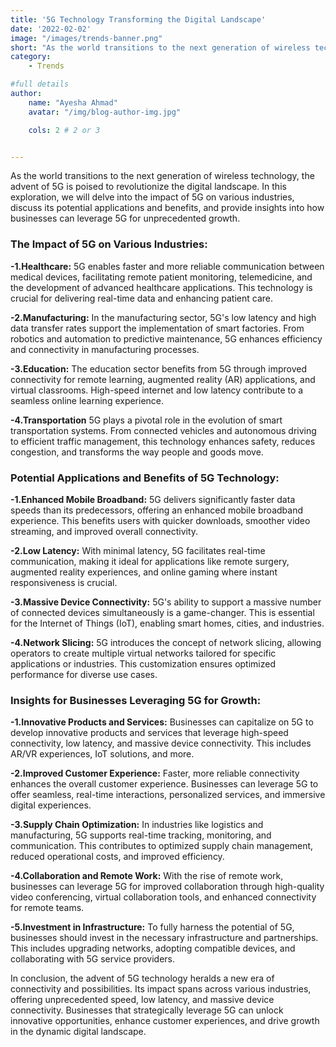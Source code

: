 ```yaml
---
title: '5G Technology Transforming the Digital Landscape'
date: '2022-02-02'
image: "/images/trends-banner.png"
short: "As the world transitions to the next generation of wireless technology, the advent of 5G is poised to revolutionize the digital landscape."
category:
    - Trends

#full details
author:
    name: "Ayesha Ahmad"
    avatar: "/img/blog-author-img.jpg"

    cols: 2 # 2 or 3


---
```


As the world transitions to the next generation of wireless technology, the advent of 5G is poised to revolutionize the digital landscape. In this exploration, we will delve into the impact of 5G on various industries, discuss its potential applications and benefits, and provide insights into how businesses can leverage 5G for unprecedented growth.

### The Impact of 5G on Various Industries:

**-1.Healthcare:**
5G enables faster and more reliable communication between medical devices, facilitating remote patient monitoring, telemedicine, and the development of advanced healthcare applications. This technology is crucial for delivering real-time data and enhancing patient care.

**-2.Manufacturing:** 
In the manufacturing sector, 5G's low latency and high data transfer rates support the implementation of smart factories. From robotics and automation to predictive maintenance, 5G enhances efficiency and connectivity in manufacturing processes.

**-3.Education:** 
The education sector benefits from 5G through improved connectivity for remote learning, augmented reality (AR) applications, and virtual classrooms. High-speed internet and low latency contribute to a seamless online learning experience.

**-4.Transportation**
5G plays a pivotal role in the evolution of smart transportation systems. From connected vehicles and autonomous driving to efficient traffic management, this technology enhances safety, reduces congestion, and transforms the way people and goods move.

### Potential Applications and Benefits of 5G Technology:

**-1.Enhanced Mobile Broadband:** 
5G delivers significantly faster data speeds than its predecessors, offering an enhanced mobile broadband experience. This benefits users with quicker downloads, smoother video streaming, and improved overall connectivity.

**-2.Low Latency:** 
With minimal latency, 5G facilitates real-time communication, making it ideal for applications like remote surgery, augmented reality experiences, and online gaming where instant responsiveness is crucial.

**-3.Massive Device Connectivity:**
5G's ability to support a massive number of connected devices simultaneously is a game-changer. This is essential for the Internet of Things (IoT), enabling smart homes, cities, and industries.

**-4.Network Slicing:** 
5G introduces the concept of network slicing, allowing operators to create multiple virtual networks tailored for specific applications or industries. This customization ensures optimized performance for diverse use cases.

### Insights for Businesses Leveraging 5G for Growth:

**-1.Innovative Products and Services:** 
Businesses can capitalize on 5G to develop innovative products and services that leverage high-speed connectivity, low latency, and massive device connectivity. This includes AR/VR experiences, IoT solutions, and more.

**-2.Improved Customer Experience:** 
Faster, more reliable connectivity enhances the overall customer experience. Businesses can leverage 5G to offer seamless, real-time interactions, personalized services, and immersive digital experiences.

**-3.Supply Chain Optimization:**
In industries like logistics and manufacturing, 5G supports real-time tracking, monitoring, and communication. This contributes to optimized supply chain management, reduced operational costs, and improved efficiency.

**-4.Collaboration and Remote Work:** 
With the rise of remote work, businesses can leverage 5G for improved collaboration through high-quality video conferencing, virtual collaboration tools, and enhanced connectivity for remote teams.

**-5.Investment in Infrastructure:**
To fully harness the potential of 5G, businesses should invest in the necessary infrastructure and partnerships. This includes upgrading networks, adopting compatible devices, and collaborating with 5G service providers.

In conclusion, the advent of 5G technology heralds a new era of connectivity and possibilities. Its impact spans across various industries, offering unprecedented speed, low latency, and massive device connectivity. Businesses that strategically leverage 5G can unlock innovative opportunities, enhance customer experiences, and drive growth in the dynamic digital landscape.